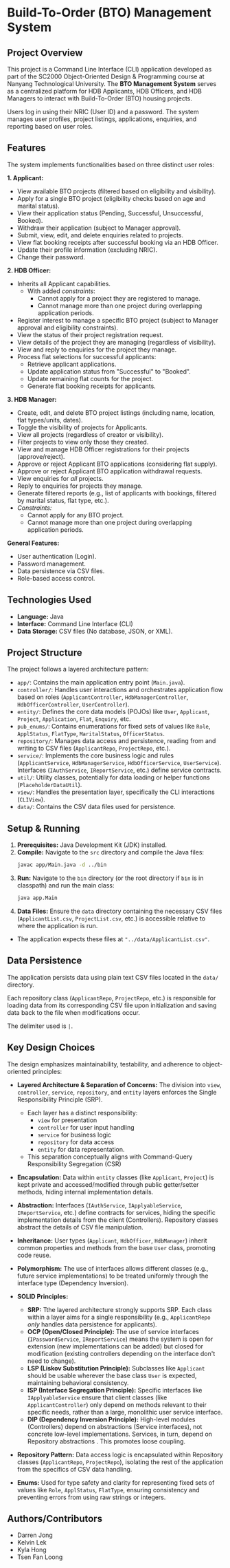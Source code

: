 # Build-To-Order (BTO) Management System

## Project Overview

This project is a Command Line Interface (CLI) application developed as part of the SC2000 Object-Oriented Design & Programming course at Nanyang Technological University. The **BTO Management System** serves as a centralized platform for HDB Applicants, HDB Officers, and HDB Managers to interact with Build-To-Order (BTO) housing projects.

Users log in using their NRIC (User ID) and a password. The system manages user profiles, project listings, applications, enquiries, and reporting based on user roles.

## Features

The system implements functionalities based on three distinct user roles:

**1. Applicant:**
* View available BTO projects (filtered based on eligibility and visibility).
* Apply for a single BTO project (eligibility checks based on age and marital status).
* View their application status (Pending, Successful, Unsuccessful, Booked).
* Withdraw their application (subject to Manager approval).
* Submit, view, edit, and delete enquiries related to projects.
* View flat booking receipts after successful booking via an HDB Officer.
* Update their profile information (excluding NRIC).
* Change their password.

**2. HDB Officer:**
* Inherits all Applicant capabilities.
  * With added _constraints_:
    * Cannot apply for a project they are registered to manage.
    * Cannot manage more than one project during overlapping application periods.
* Register interest to manage a specific BTO project (subject to Manager approval and eligibility constraints).
* View the status of their project registration request.
* View details of the project they are managing (regardless of visibility).
* View and reply to enquiries for the project they manage.
* Process flat selections for successful applicants:
    * Retrieve applicant applications.
    * Update application status from "Successful" to "Booked".
    * Update remaining flat counts for the project.
    * Generate flat booking receipts for applicants.

**3. HDB Manager:**
* Create, edit, and delete BTO project listings (including name, location, flat types/units, dates).
* Toggle the visibility of projects for Applicants.
* View all projects (regardless of creator or visibility).
* Filter projects to view only those they created.
* View and manage HDB Officer registrations for their projects (approve/reject).
* Approve or reject Applicant BTO applications (considering flat supply).
* Approve or reject Applicant BTO application withdrawal requests.
* View enquiries for *all* projects.
* Reply to enquiries for projects they manage.
* Generate filtered reports (e.g., list of applicants with bookings, filtered by marital status, flat type, etc.).
* *Constraints:* 
  * Cannot apply for any BTO project.
  * Cannot manage more than one project during overlapping application periods.

**General Features:**
* User authentication (Login).
* Password management.
* Data persistence via CSV files.
* Role-based access control.

## Technologies Used

* **Language:** Java
* **Interface:** Command Line Interface (CLI)
* **Data Storage:** CSV files (No database, JSON, or XML).

## Project Structure

The project follows a layered architecture pattern:

* `app/`: Contains the main application entry point (`Main.java`).
* `controller/`: Handles user interactions and orchestrates application flow based on roles (`ApplicantController`, `HdbManagerController`, `HdbOfficerController`, `UserController`).
* `entity/`: Defines the core data models (POJOs) like `User`, `Applicant`, `Project`, `Application`, `Flat`, `Enquiry`, etc.
* `pub_enums/`: Contains enumerations for fixed sets of values like `Role`, `ApplStatus`, `FlatType`, `MaritalStatus`, `OfficerStatus`.
* `repository/`: Manages data access and persistence, reading from and writing to CSV files (`ApplicantRepo`, `ProjectRepo`, etc.).
* `service/`: Implements the core business logic and rules (`ApplicantService`, `HdbManagerService`, `HdbOfficerService`, `UserService`). Interfaces (`IAuthService`, `IReportService`, etc.) define service contracts.
* `util/`: Utility classes, potentially for data loading or helper functions (`PlaceholderDataUtil`).
* `view/`: Handles the presentation layer, specifically the CLI interactions (`CLIView`).
* `data/`: Contains the CSV data files used for persistence.

## Setup & Running

1.  **Prerequisites:** Java Development Kit (JDK) installed.
2.  **Compile:** Navigate to the `src` directory and compile the Java files:
    ```bash
    javac app/Main.java -d ../bin
    ```
3.  **Run:** Navigate to the `bin` directory (or the root directory if `bin` is in classpath) and run the main class:
    ```bash
    java app.Main
    ```
4.  **Data Files:** Ensure the `data` directory containing the necessary CSV files (`ApplicantList.csv`, `ProjectList.csv`, etc.) is accessible relative to where the application is run.
   * The application expects these files at  `"../data/ApplicantList.csv"`.

## Data Persistence

The application persists data using plain text CSV files located in the `data/` directory.

Each repository class (`ApplicantRepo`, `ProjectRepo`, etc.) is responsible for loading data from its corresponding CSV file upon initialization and saving data back to the file when modifications occur.

The delimiter used is `|`.

## Key Design Choices

The design emphasizes maintainability, testability, and adherence to object-oriented principles:

* **Layered Architecture & Separation of Concerns:** The division into `view`, `controller`, `service`, `repository`, and `entity` layers enforces the Single Responsibility Principle (SRP).
  * Each layer has a distinct responsibility:
      * `view` for presentation
      * `controller` for user input handling
      * `service` for business logic
      * `repository` for data access
      *  `entity` for data representation.
  * This separation conceptually aligns with Command-Query Responsibility Segregation (CSR) 
  
* **Encapsulation:** Data within `entity` classes (like `Applicant`, `Project`) is kept private and accessed/modified through public getter/setter methods, hiding internal implementation details.
* **Abstraction:** Interfaces (`IAuthService`, `IApplyableService`, `IReportService`, etc.) define contracts for services, hiding the specific implementation details from the client (Controllers). Repository classes abstract the details of CSV file manipulation.
* **Inheritance:** User types (`Applicant`, `HdbOfficer`, `HdbManager`) inherit common properties and methods from the base `User` class, promoting code reuse.
* **Polymorphism:** The use of interfaces allows different classes (e.g., future service implementations) to be treated uniformly through the interface type (Dependency Inversion).
* **SOLID Principles:**
    * **SRP:** Tthe layered architecture strongly supports SRP. Each class within a layer aims for a single responsibility (e.g., `ApplicantRepo` *only* handles data persistence for applicants).
    * **OCP (Open/Closed Principle):** The use of service interfaces (`IPasswordService`, `IReportService`) means the system is open for extension (new implementations can be added) but closed for modification (existing controllers depending on the interface don't need to change).
    * **LSP (Liskov Substitution Principle):** Subclasses like `Applicant` should be usable wherever the base class `User` is expected, maintaining behavioral consistency.
    * **ISP (Interface Segregation Principle):** Specific interfaces like `IApplyableService` ensure that client classes (like `ApplicantController`) only depend on methods relevant to their specific needs, rather than a large, monolithic user service interface.
    * **DIP (Dependency Inversion Principle):** High-level modules (Controllers) depend on abstractions (Service interfaces), not concrete low-level implementations. Services, in turn, depend on Repository abstractions . This promotes loose coupling.
* **Repository Pattern:** Data access logic is encapsulated within Repository classes (`ApplicantRepo`, `ProjectRepo`), isolating the rest of the application from the specifics of CSV data handling.
* **Enums:** Used for type safety and clarity for representing fixed sets of values like `Role`, `ApplStatus`, `FlatType`, ensuring consistency and preventing errors from using raw strings or integers.

## Authors/Contributors

* Darren Jong
* Kelvin Lek
* Kyla Hong
* Tsen Fan Loong
